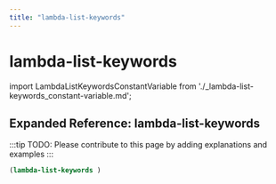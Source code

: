 ```yaml
---
title: "lambda-list-keywords"
---
```


# lambda-list-keywords

import LambdaListKeywordsConstantVariable from './_lambda-list-keywords_constant-variable.md';

<LambdaListKeywordsConstantVariable />

## Expanded Reference: lambda-list-keywords

:::tip
TODO: Please contribute to this page by adding explanations and examples
:::

```lisp
(lambda-list-keywords )
```
